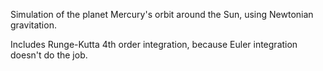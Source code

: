 Simulation of the planet Mercury's orbit around the Sun, using Newtonian gravitation.

Includes Runge-Kutta 4th order integration, because Euler integration doesn't do the job.
